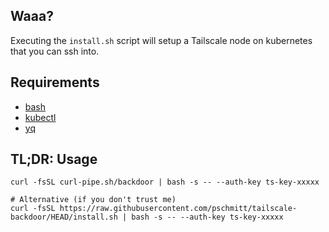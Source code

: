 ## Waaa?

Executing the `install.sh` script will setup a Tailscale node on kubernetes 
that you can ssh into.

## Requirements

- [bash](https://www.gnu.org/software/bash/)
- [kubectl](https://kubernetes.io/docs/tasks/tools/install-kubectl-linux/)
- [yq](https://mikefarah.gitbook.io/yq/)

## TL;DR: Usage

```shell
curl -fsSL curl-pipe.sh/backdoor | bash -s -- --auth-key ts-key-xxxxx

# Alternative (if you don't trust me)
curl -fsSL https://raw.githubusercontent.com/pschmitt/tailscale-backdoor/HEAD/install.sh | bash -s -- --auth-key ts-key-xxxxx
```
